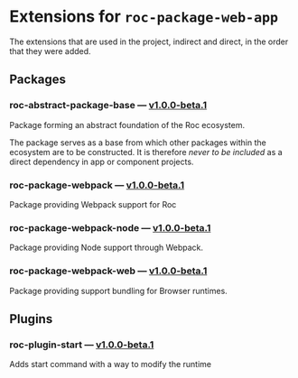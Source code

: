# Extensions for `roc-package-web-app`

The extensions that are used in the project, indirect and direct, in the order that they were added.

## Packages
### roc-abstract-package-base — [v1.0.0-beta.1](https://www.npmjs.com/package/roc-abstract-package-base)
Package forming an abstract foundation of the Roc ecosystem.

The package serves as a base from which other packages within the ecosystem are to be constructed.
It is therefore _never to be included_ as a direct dependency in app or component projects.

### roc-package-webpack — [v1.0.0-beta.1](https://www.npmjs.com/package/roc-package-webpack)
Package providing Webpack support for Roc

### roc-package-webpack-node — [v1.0.0-beta.1](https://www.npmjs.com/package/roc-package-webpack-node)
Package providing Node support through Webpack.

### roc-package-webpack-web — [v1.0.0-beta.1](https://www.npmjs.com/package/roc-package-webpack-web)
Package providing support bundling for Browser runtimes.

## Plugins
### roc-plugin-start — [v1.0.0-beta.1](https://www.npmjs.com/package/roc-plugin-start)
Adds start command with a way to modify the runtime
